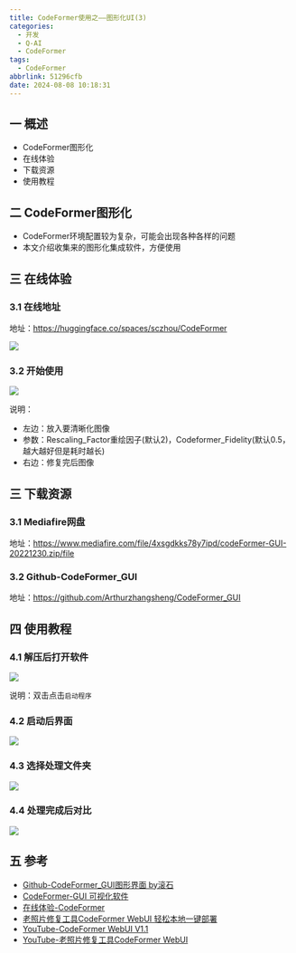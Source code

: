 ```yaml
---
title: CodeFormer使用之——图形化UI(3)
categories:
  - 开发
  - Q-AI
  - CodeFormer
tags:
  - CodeFormer
abbrlink: 51296cfb
date: 2024-08-08 10:18:31
---
```

## 一 概述

* CodeFormer图形化
* 在线体验
* 下载资源
* 使用教程

<!--more-->

## 二 CodeFormer图形化

* CodeFormer环境配置较为复杂，可能会出现各种各样的问题
* 本文介绍收集来的图形化集成软件，方便使用

## 三 在线体验

### 3.1 在线地址

地址：https://huggingface.co/spaces/sczhou/CodeFormer

![][1]

### 3.2 开始使用

![][2]

说明：

* 左边：放入要清晰化图像
* 参数：Rescaling_Factor重绘因子(默认2)，Codeformer_Fidelity(默认0.5，越大越好但是耗时越长)
* 右边：修复完后图像

## 三 下载资源

### 3.1 Mediafire网盘

地址：https://www.mediafire.com/file/4xsgdkks78y7ipd/codeFormer-GUI-20221230.zip/file

### 3.2 Github-CodeFormer_GUI

地址：https://github.com/Arthurzhangsheng/CodeFormer_GUI

## 四 使用教程

### 4.1 解压后打开软件

![][3]

说明：双击点击`启动程序`

### 4.2 启动后界面

![][4]

### 4.3 选择处理文件夹

![][5]

### 4.4 处理完成后对比

![][6]

## 五 参考

* [Github-CodeFormer_GUI图形界面 by滚石](https://github.com/Arthurzhangsheng/CodeFormer_GUI)
* [CodeFormer-GUI 可视化软件](https://www.freedidi.com/7770.html)
* [在线体验-CodeFormer](https://huggingface.co/spaces/sczhou/CodeFormer)
* [老照片修复工具CodeFormer WebUI 轻松本地一键部署](https://mn.cyou/archives/CodeFormer)
* [YouTube-CodeFormer WebUI V1.1](https://www.youtube.com/watch?v=Fq0FRALbPpA)
* [YouTube-老照片修复工具CodeFormer WebUI](https://www.youtube.com/watch?v=lxuGpjfaJhI)



[1]:https://cdn.jsdelivr.net/gh/PGzxc/CDN/blog-ai/codeformder-3-online-use.png
[2]:https://cdn.jsdelivr.net/gh/PGzxc/CDN/blog-ai/codeformder-3-online-effect.png
[3]:https://cdn.jsdelivr.net/gh/PGzxc/CDN/blog-ai/codeformder-3-startup.png
[4]:https://cdn.jsdelivr.net/gh/PGzxc/CDN/blog-ai/codeformder-3-uiview.png
[5]:https://cdn.jsdelivr.net/gh/PGzxc/CDN/blog-ai/codeformder-3-face-detail.png
[6]:https://cdn.jsdelivr.net/gh/PGzxc/CDN/blog-ai/codeformder-3-deail-result.png